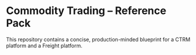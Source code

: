 # Commodity Trading – Reference Pack

This repository contains a concise, production-minded blueprint for a CTRM platform and a Freight platform.